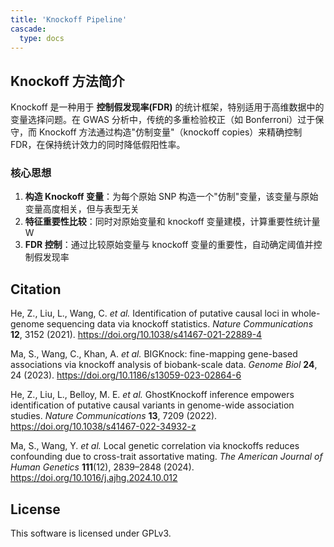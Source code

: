 ```yaml
---
title: 'Knockoff Pipeline'
cascade:
  type: docs
---
```


## Knockoff 方法简介

Knockoff 是一种用于 **控制假发现率(FDR)** 的统计框架，特别适用于高维数据中的变量选择问题。在 GWAS 分析中，传统的多重检验校正（如 Bonferroni）过于保守，而 Knockoff 方法通过构造"仿制变量"（knockoff copies）来精确控制 FDR，在保持统计效力的同时降低假阳性率。

### 核心思想

1. **构造 Knockoff 变量**：为每个原始 SNP 构造一个"仿制"变量，该变量与原始变量高度相关，但与表型无关
2. **特征重要性比较**：同时对原始变量和 knockoff 变量建模，计算重要性统计量 W
3. **FDR 控制**：通过比较原始变量与 knockoff 变量的重要性，自动确定阈值并控制假发现率

## Citation

He, Z., Liu, L., Wang, C. *et al.* Identification of putative causal loci in whole-genome sequencing data via knockoff statistics. *Nature Communications* **12**, 3152 (2021). https://doi.org/10.1038/s41467-021-22889-4

Ma, S., Wang, C., Khan, A. *et al.* BIGKnock: fine-mapping gene-based associations via knockoff analysis of biobank-scale data. *Genome Biol* **24**, 24 (2023). https://doi.org/10.1186/s13059-023-02864-6

He, Z., Liu, L., Belloy, M. E. *et al.* GhostKnockoff inference empowers identification of putative causal variants in genome-wide association studies. *Nature Communications* **13**, 7209 (2022). https://doi.org/10.1038/s41467-022-34932-z

Ma, S., Wang, Y. *et al.* Local genetic correlation via knockoffs reduces confounding due to cross-trait assortative mating. *The American Journal of Human Genetics* **111**(12), 2839–2848 (2024). https://doi.org/10.1016/j.ajhg.2024.10.012

## License

This software is licensed under GPLv3.